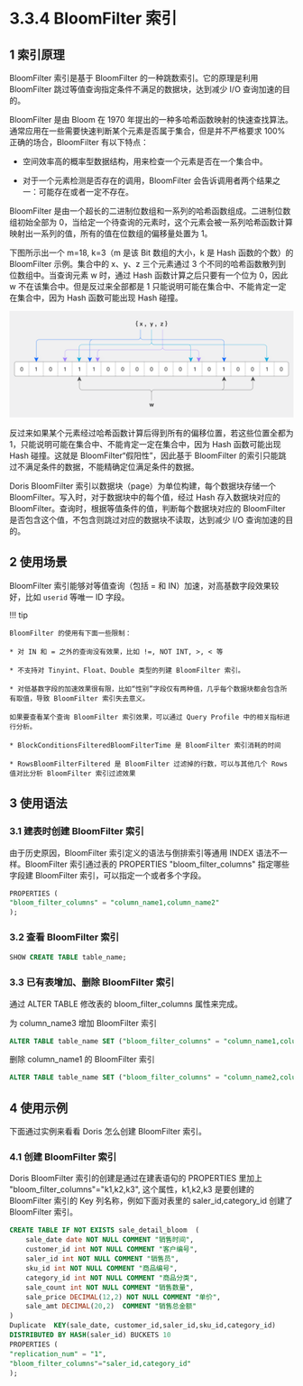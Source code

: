 # 3.3.4 BloomFilter 索引

## 1 索引原理

BloomFilter 索引是基于 BloomFilter 的一种跳数索引。它的原理是利用 BloomFilter 跳过等值查询指定条件不满足的数据块，达到减少 I/O 查询加速的目的。

BloomFilter 是由 Bloom 在 1970 年提出的一种多哈希函数映射的快速查找算法。通常应用在一些需要快速判断某个元素是否属于集合，但是并不严格要求 100% 正确的场合，BloomFilter 有以下特点：

* 空间效率高的概率型数据结构，用来检查一个元素是否在一个集合中。

* 对于一个元素检测是否存在的调用，BloomFilter 会告诉调用者两个结果之一：可能存在或者一定不存在。

BloomFilter 是由一个超长的二进制位数组和一系列的哈希函数组成。二进制位数组初始全部为 0，当给定一个待查询的元素时，这个元素会被一系列哈希函数计算映射出一系列的值，所有的值在位数组的偏移量处置为 1。

下图所示出一个 m=18, k=3（m 是该 Bit 数组的大小，k 是 Hash 函数的个数）的 BloomFilter 示例。集合中的 x、y、z 三个元素通过 3 个不同的哈希函数散列到位数组中。当查询元素 w 时，通过 Hash 函数计算之后只要有一个位为 0，因此 w 不在该集合中。但是反过来全部都是 1 只能说明可能在集合中、不能肯定一定在集合中，因为 Hash 函数可能出现 Hash 碰撞。

![](../../../../../assets/images/Doris/Bloom_filter.svg-e437ea5c65c96143c00cdb97711e1b10.png)

反过来如果某个元素经过哈希函数计算后得到所有的偏移位置，若这些位置全都为 1，只能说明可能在集合中、不能肯定一定在集合中，因为 Hash 函数可能出现 Hash 碰撞。这就是 BloomFilter“假阳性”，因此基于 BloomFilter 的索引只能跳过不满足条件的数据，不能精确定位满足条件的数据。

Doris BloomFilter 索引以数据块（page）为单位构建，每个数据块存储一个 BloomFilter。写入时，对于数据块中的每个值，经过 Hash 存入数据块对应的 BloomFilter。查询时，根据等值条件的值，判断每个数据块对应的 BloomFilter 是否包含这个值，不包含则跳过对应的数据块不读取，达到减少 I/O 查询加速的目的。

## 2 使用场景

BloomFilter 索引能够对等值查询（包括 = 和 IN）加速，对高基数字段效果较好，比如 `userid` 等唯一 ID 字段。

!!! tip

    BloomFilter 的使用有下面一些限制：

    * 对 IN 和 = 之外的查询没有效果，比如 !=, NOT INT, >, < 等

    * 不支持对 Tinyint、Float、Double 类型的列建 BloomFilter 索引。

    * 对低基数字段的加速效果很有限，比如“性别”字段仅有两种值，几乎每个数据块都会包含所有取值，导致 BloomFilter 索引失去意义。

    如果要查看某个查询 BloomFilter 索引效果，可以通过 Query Profile 中的相关指标进行分析。

    * BlockConditionsFilteredBloomFilterTime 是 BloomFilter 索引消耗的时间

    * RowsBloomFilterFiltered 是 BloomFilter 过滤掉的行数，可以与其他几个 Rows 值对比分析 BloomFilter 索引过滤效果

## 3 使用语法

### 3.1 建表时创建 BloomFilter 索引

由于历史原因，BloomFilter 索引定义的语法与倒排索引等通用 INDEX 语法不一样。BloomFilter 索引通过表的 PROPERTIES "bloom_filter_columns" 指定哪些字段建 BloomFilter 索引，可以指定一个或者多个字段。

```sql
PROPERTIES (
"bloom_filter_columns" = "column_name1,column_name2"
);
```

### 3.2 查看 BloomFilter 索引

```sql
SHOW CREATE TABLE table_name;
```

### 3.3 已有表增加、删除 BloomFilter 索引

通过 ALTER TABLE 修改表的 bloom_filter_columns 属性来完成。

为 column_name3 增加 BloomFilter 索引

```sql
ALTER TABLE table_name SET ("bloom_filter_columns" = "column_name1,column_name2,column_name3");
```

删除 column_name1 的 BloomFilter 索引

```sql
ALTER TABLE table_name SET ("bloom_filter_columns" = "column_name2,column_name3");
```

## 4 使用示例

下面通过实例来看看 Doris 怎么创建 BloomFilter 索引。

### 4.1 创建 BloomFilter 索引

Doris BloomFilter 索引的创建是通过在建表语句的 PROPERTIES 里加上 "bloom_filter_columns"="k1,k2,k3", 这个属性，k1,k2,k3 是要创建的 BloomFilter 索引的 Key 列名称，例如下面对表里的 saler_id,category_id 创建了 BloomFilter 索引。

```sql
CREATE TABLE IF NOT EXISTS sale_detail_bloom  (
    sale_date date NOT NULL COMMENT "销售时间",
    customer_id int NOT NULL COMMENT "客户编号",
    saler_id int NOT NULL COMMENT "销售员",
    sku_id int NOT NULL COMMENT "商品编号",
    category_id int NOT NULL COMMENT "商品分类",
    sale_count int NOT NULL COMMENT "销售数量",
    sale_price DECIMAL(12,2) NOT NULL COMMENT "单价",
    sale_amt DECIMAL(20,2)  COMMENT "销售总金额"
)
Duplicate  KEY(sale_date, customer_id,saler_id,sku_id,category_id)
DISTRIBUTED BY HASH(saler_id) BUCKETS 10
PROPERTIES (
"replication_num" = "1",
"bloom_filter_columns"="saler_id,category_id"
);
```
